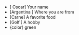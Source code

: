 - [ Oscar] Your name
 - [Argentina ] Where you are from
 - [Carne] A favorite food
 - [Golf ] A hobby
 - {color} green
